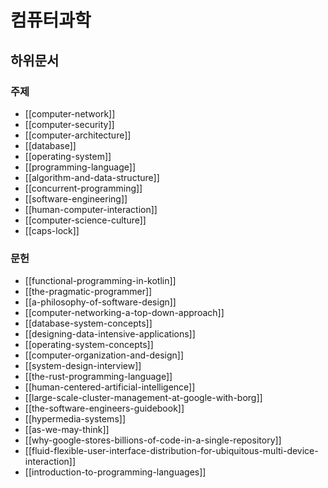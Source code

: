 # 컴퓨터과학

## 하위문서

### 주제

- [[computer-network]]
- [[computer-security]]
- [[computer-architecture]]
- [[database]]
- [[operating-system]]
- [[programming-language]]
- [[algorithm-and-data-structure]]
- [[concurrent-programming]]
- [[software-engineering]]
- [[human-computer-interaction]]
- [[computer-science-culture]]
- [[caps-lock]]

### 문헌

- [[functional-programming-in-kotlin]]
- [[the-pragmatic-programmer]]
- [[a-philosophy-of-software-design]]
- [[computer-networking-a-top-down-approach]]
- [[database-system-concepts]]
- [[designing-data-intensive-applications]]
- [[operating-system-concepts]]
- [[computer-organization-and-design]]
- [[system-design-interview]]
- [[the-rust-programming-language]]
- [[human-centered-artificial-intelligence]]
- [[large-scale-cluster-management-at-google-with-borg]]
- [[the-software-engineers-guidebook]]
- [[hypermedia-systems]]
- [[as-we-may-think]]
- [[why-google-stores-billions-of-code-in-a-single-repository]]
- [[fluid-flexible-user-interface-distribution-for-ubiquitous-multi-device-interaction]]
- [[introduction-to-programming-languages]]
